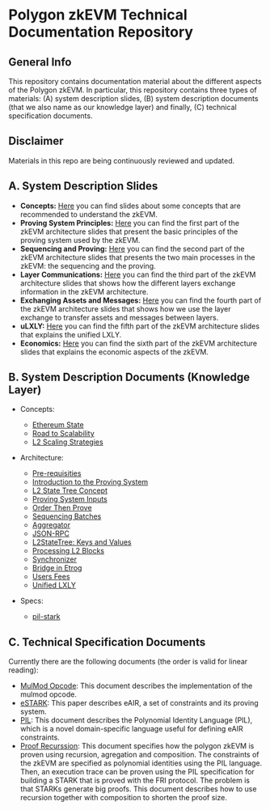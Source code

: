 # Polygon zkEVM Technical Documentation Repository

## General Info
This repository contains documentation material about the different aspects of the Polygon zkEVM.
In particular, this repository contains three types of materials: 
(A) system description slides, (B) system description documents (that we also name as our knowledge layer) and finally, (C) technical specification documents.

## Disclaimer
Materials in this repo are being continuously reviewed and updated.

## A. System Description Slides

- **Concepts:** [Here](./slides/zkevm-concepts.pdf) you can find slides about some concepts that are recommended to understand the zkEVM. 
- **Proving System Principles:** [Here](./slides/zkevm-architecture-part1-proving-system-principles.pdf) you can find the first part of the zkEVM architecture slides that present the basic principles of the proving system used by the zkEVM.
- **Sequencing and Proving:** [Here](./slides/zkevm-architecture-part2-sequencing-and-proving.pdf) you can find the 
second part of the zkEVM architecture slides that presents the two main processes in the zkEVM: the sequencing and the proving.
- **Layer Communications:** [Here](./slides/zkevm-architecture-part3-layer-communication.pdf) you can find the 
third part of the zkEVM architecture slides that shows how the different layers exchange information in the zkEVM architecture.
- **Exchanging Assets and Messages:** [Here](./slides/zkevm-architecture-part4-exchanging-assets-and-messages.pdf) you can find the 
fourth part of the zkEVM architecture slides that shows how we use the layer exchange to transfer assets and messages between layers.
- **uLXLY:** [Here](./slides/zkevm-architecture-part5-ulxly.pdf) you can find the fifth part of the zkEVM architecture slides 
that explains the unified LXLY. 
- **Economics:** [Here](./slides/zkevm-architecture-part6-economics.pdf) you can find the 
sixth part of the zkEVM architecture slides that explains the economic aspects of the zkEVM.

## B. System Description Documents (Knowledge Layer)

- Concepts:
  - [Ethereum State](./knowledge-layer/concepts/ethereum-state.pdf)
  - [Road to Scalability](./knowledge-layer/concepts/road-to-scalability.pdf)
  - [L2 Scaling Strategies](./knowledge-layer/concepts/l2-scaling-strategies.pdf)

- Architecture:
  - [Pre-requisities](./knowledge-layer/architecture/pre-requisites.pdf)
  - [Introduction to the Proving System](./knowledge-layer/architecture/intro-proving-system.pdf)
  - [L2 State Tree Concept](./knowledge-layer/architecture/l2-state-tree-concept.pdf)
  - [Proving System Inputs](./knowledge-layer/architecture/proof-inputs.pdf)
  - [Order Then Prove](./knowledge-layer/architecture/order-then-prove.pdf)
  - [Sequencing Batches](./knowledge-layer/architecture/sequencing-batches.pdf)
  - [Aggregator](./knowledge-layer/architecture/aggregator.pdf)
  - [JSON-RPC](./knowledge-layer/architecture/zkevm-network.pdf)
  - [L2StateTree: Keys and Values](./knowledge-layer/architecture/L2StateTree.pdf)
  - [Processing L2 Blocks](./knowledge-layer/architecture/processing-l2-blocks.pdf)
  - [Synchronizer](./knowledge-layer/architecture/synchronizer.pdf)
  - [Bridge in Etrog](./knowledge-layer/architecture/bridge-etrog.pdf)
  - [Users Fees](./knowledge-layer/architecture/users-fees.pdf)
  - [Unified LXLY](./knowledge-layer/architecture/ulxly.pdf)

- Specs:
  - [pil-stark](./knowledge-layer/specs/PDFs/estark.pdf)

## C. Technical Specification Documents

Currently there are the following documents (the order is valid for linear reading):
- [MulMod Opcode](./docs/opcode-mulmod.pdf):
  This document describes the implementation of the mulmod opcode.    
- [eSTARK](./docs/estark.pdf):
  This paper describes eAIR, a set of constraints and its proving system.
- [PIL](./docs/pil.pdf):
  This document describes the Polynomial Identity Language (PIL), which is a novel domain-specific language useful for defining eAIR constraints.
- [Proof Recurssion](./docs/proof-recursion.pdf):
  This document specifies how the polygon zkEVM is proven using recursion, agregation and composition. The constraints of the zkEVM are specified as polynomial identities using the PIL language. Then, an execution trace can be proven using the PIL specification for building a STARK that is proved with the FRI protocol. The problem is that STARKs generate big proofs. This document describes how to use recursion together with composition to shorten the proof size. 
